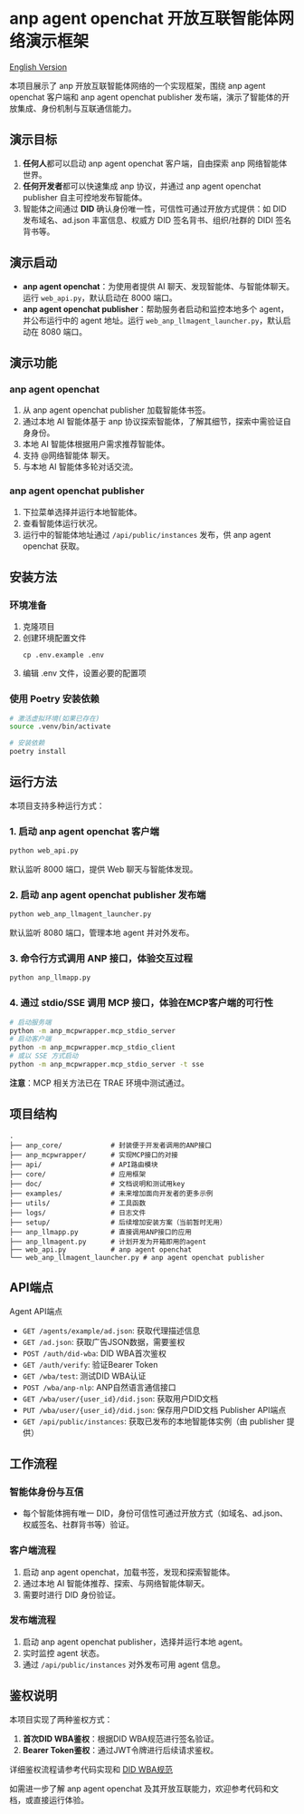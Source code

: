 # anp agent openchat 开放互联智能体网络演示框架

[English Version](README_EN.md)

本项目展示了 anp 开放互联智能体网络的一个实现框架，围绕 anp agent openchat 客户端和 anp agent openchat publisher 发布端，演示了智能体的开放集成、身份机制与互联通信能力。

## 演示目标

1. **任何人**都可以启动 anp agent openchat 客户端，自由探索 anp 网络智能体世界。
2. **任何开发者**都可以快速集成 anp 协议，并通过 anp agent openchat publisher 自主可控地发布智能体。
3. 智能体之间通过 **DID** 确认身份唯一性，可信性可通过开放方式提供：如 DID 发布域名、ad.json 丰富信息、权威方 DID 签名背书、组织/社群的 DIDI 签名背书等。

## 演示启动

- **anp agent openchat**：为使用者提供 AI 聊天、发现智能体、与智能体聊天。运行 `web_api.py`，默认启动在 8000 端口。
- **anp agent openchat publisher**：帮助服务者启动和监控本地多个 agent，并公布运行中的 agent 地址。运行 `web_anp_llmagent_launcher.py`，默认启动在 8080 端口。

## 演示功能

### anp agent openchat
1. 从 anp agent openchat publisher 加载智能体书签。
2. 通过本地 AI 智能体基于 anp 协议探索智能体，了解其细节，探索中需验证自身身份。
3. 本地 AI 智能体根据用户需求推荐智能体。
4. 支持 @网络智能体 聊天。
5. 与本地 AI 智能体多轮对话交流。

### anp agent openchat publisher
1. 下拉菜单选择并运行本地智能体。
2. 查看智能体运行状况。
3. 运行中的智能体地址通过 `/api/public/instances` 发布，供 anp agent openchat 获取。

## 安装方法

### 环境准备

1. 克隆项目
2. 创建环境配置文件
   ```
   cp .env.example .env
   ```
3. 编辑 .env 文件，设置必要的配置项

### 使用 Poetry 安装依赖

```bash
# 激活虚拟环境(如果已存在)
source .venv/bin/activate

# 安装依赖
poetry install
```

## 运行方法

本项目支持多种运行方式：

### 1. 启动 anp agent openchat 客户端

```bash
python web_api.py
```
默认监听 8000 端口，提供 Web 聊天与智能体发现。

### 2. 启动 anp agent openchat publisher 发布端

```bash
python web_anp_llmagent_launcher.py
```
默认监听 8080 端口，管理本地 agent 并对外发布。

### 3. 命令行方式调用 ANP 接口，体验交互过程

```bash
python anp_llmapp.py
```

### 4. 通过 stdio/SSE 调用 MCP 接口，体验在MCP客户端的可行性

```bash
# 启动服务端
python -m anp_mcpwrapper.mcp_stdio_server
# 启动客户端
python -m anp_mcpwrapper.mcp_stdio_client
# 或以 SSE 方式启动
python -m anp_mcpwrapper.mcp_stdio_server -t sse
```

**注意**：MCP 相关方法已在 TRAE 环境中测试通过。

## 项目结构

```
.
├── anp_core/            # 封装便于开发者调用的ANP接口
├── anp_mcpwrapper/      # 实现MCP接口的对接
├── api/                 # API路由模块
├── core/                # 应用框架
├── doc/                 # 文档说明和测试用key
├── examples/            # 未来增加面向开发者的更多示例
├── utils/               # 工具函数
├── logs/                # 日志文件
├── setup/               # 后续增加安装方案（当前暂时无用）
├── anp_llmapp.py        # 直接调用ANP接口的应用
├── anp_llmagent.py      # 计划开发为开箱即用的agent
├── web_api.py           # anp agent openchat
└── web_anp_llmagent_launcher.py # anp agent openchat publisher
```

## API端点

Agent API端点
- `GET /agents/example/ad.json`: 获取代理描述信息
- `GET /ad.json`: 获取广告JSON数据，需要鉴权
- `POST /auth/did-wba`: DID WBA首次鉴权
- `GET /auth/verify`: 验证Bearer Token
- `GET /wba/test`: 测试DID WBA认证
- `POST /wba/anp-nlp`: ANP自然语言通信接口
- `GET /wba/user/{user_id}/did.json`: 获取用户DID文档
- `PUT /wba/user/{user_id}/did.json`: 保存用户DID文档
Publisher API端点
- `GET /api/public/instances`: 获取已发布的本地智能体实例（由 publisher 提供）

## 工作流程

### 智能体身份与互信
- 每个智能体拥有唯一 DID，身份可信性可通过开放方式（如域名、ad.json、权威签名、社群背书等）验证。

### 客户端流程
1. 启动 anp agent openchat，加载书签，发现和探索智能体。
2. 通过本地 AI 智能体推荐、探索、与网络智能体聊天。
3. 需要时进行 DID 身份验证。

### 发布端流程
1. 启动 anp agent openchat publisher，选择并运行本地 agent。
2. 实时监控 agent 状态。
3. 通过 `/api/public/instances` 对外发布可用 agent 信息。

## 鉴权说明

本项目实现了两种鉴权方式：

1. **首次DID WBA鉴权**：根据DID WBA规范进行签名验证。
2. **Bearer Token鉴权**：通过JWT令牌进行后续请求鉴权。

详细鉴权流程请参考代码实现和 [DID WBA规范](https://github.com/agent-network-protocol/AgentNetworkProtocol/blob/main/chinese/03-did%3Awba%E6%96%B9%E6%B3%95%E8%A7%84%E8%8C%83.md)

如需进一步了解 anp agent openchat 及其开放互联能力，欢迎参考代码和文档，或直接运行体验。
